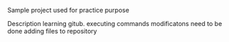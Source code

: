 Sample project
used for practice purpose

Description
learning gitub.
executing commands
modificatons need to be done
adding files to repository

